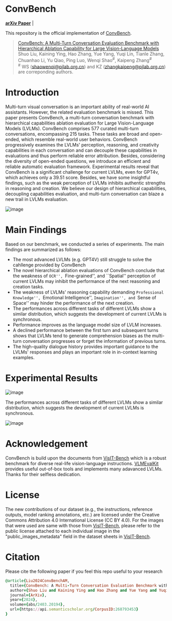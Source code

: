 # ConvBench
<p align="left">
  <a href="https://arxiv.org/abs/2403.20194"><b>arXiv Paper</b></a> |
</p>


This repository is the official implementation of [ConvBench](https://arxiv.org/abs/2403.20194).

> [ConvBench: A Multi-Turn Conversation Evaluation Benchmark with Hierarchical Ablation Capability for Large Vision-Language Models](https://arxiv.org/abs/2403.20194)  
> Shuo Liu, Kaining Ying, Hao Zhang, Yue Yang, Yuqi Lin, Tianle Zhang, Chuanhao Li, Yu Qiao, Ping Luo, Wenqi Shao<sup>\#</sup>, Kaipeng Zhang<sup>\#</sup>  
> <sup>\#</sup> WS (shaowenqi@pjlab.org.cn) and KZ (zhangkaipeng@pjlab.org.cn) are correponding authors. 


# Introduction
Multi-turn visual conversation is an important ability of real-world AI assistants. However,  the related evaluation benchmark is missed. This paper presents ConvBench, a multi-turn conversation benchmark with hierarchical capabilities ablation evaluation for Large Vision-Language Models (LVLMs). ConvBench comprises 577 curated multi-turn conversations, encompassing 215 tasks. These tasks are broad and open-ended, which resemble real-world user behaviors. ConvBench progressively examines the LVLMs' perception, reasoning, and creativity capabilities in each conversation and can decouple these capabilities in evaluations and thus perform reliable error attribution. Besides, considering the diversity of open-ended questions, we introduce an efficient and reliable automatic evaluation framework. Experimental results reveal that ConvBench is a significant challenge for current LVLMs, even for GPT4v, which achieves only a 39.51 score. Besides, we have some insightful findings, such as the weak perception of LVLMs inhibits authentic strengths in reasoning and creation. We believe our design of hierarchical capabilities, decoupling capabilities evaluation, and multi-turn conversation can blaze a new trail in LVLMs evaluation.

![image](https://github.com/shirlyliu64/ConvBench/blob/main/assets/convbench_detail.png)

# Main Findings
Based on our benchmark, we conducted a series of experiments. The main findings are summarized as follows:

* The most advanced LVLMs (e.g. GPT4V) still struggle to solve the cahllenge provided by ConvBench
* The novel hierarchical ablation evaluations of ConvBench conclude that the weakness of ``OCR'', ``Fine-grained'', and ``Spatial'' perception of current LVLMs may inhibit the performance of the next reasoning and creation tasks.
* The weakness of LVLMs' reasoning capability demanding ``Professional Knowledge'', ``Emotional Intelligence'', ``Imagination'', and ``Sense of Space'' may hinder the performance of the next creation.
* The performances across different tasks of different LVLMs show a similar distribution, which suggests the development of current LVLMs is synchronous.
* Performance improves as the language model size of LVLM increases.
* A declined performance between the first turn and subsequent turns shows that LVLMs tend to generate comprehension biases as the multi-turn conversation progresses or forget the information of previous turns.
* The high-quality dialogue history provides important guidance to the LVLMs' responses and plays an important role in in-context learning examples.

# Experimental Results
![image](https://github.com/shirlyliu64/ConvBench/blob/main/assets/leaderboard.png)

The performances across different tasks of different LVLMs show a similar distribution, which suggests the development of current LVLMs is synchronous.

![image](https://github.com/shirlyliu64/ConvBench/blob/main/assets/task_evalutation.png)



# Acknowledgement
ConvBench is build upon the documents from [VisIT-Bench](https://github.com/mlfoundations/VisIT-Bench/tree/main) which is a robust benchmark for diverse real-life vision-language instructions. [VLMEvalKit](https://github.com/open-compass/VLMEvalKit) provides useful out-of-box tools and implements many adavanced LVLMs. Thanks for their selfless dedication.

# License
The new contributions of our dataset (e.g., the instructions, reference outputs, model ranking annotations, etc.) are licensed under the Creative Commons Attribution 4.0 International License (CC BY 4.0). For the images that were used are same with those from [VisIT-Bench](https://github.com/mlfoundations/VisIT-Bench/tree/main), please refer to the public license attached to each individual image in the "public_images_metadata" field in the dataset sheets in [VisIT-Bench](https://github.com/mlfoundations/VisIT-Bench/tree/main).


# Citation
Please cite the following paper if you feel this repo useful to your research

```ruby
@article{Liu2024ConvBenchAM,
  title={ConvBench: A Multi-Turn Conversation Evaluation Benchmark with Hierarchical Capability for Large Vision-Language Models},
  author={Shuo Liu and Kaining Ying and Hao Zhang and Yue Yang and Yuqi Lin and Tianle Zhang and Chuanhao Li and Yu Qiao and Ping Luo and Wenqi Shao and Kaipeng Zhang},
  journal={ArXiv},
  year={2024},
  volume={abs/2403.20194},
  url={https://api.semanticscholar.org/CorpusID:268793453}
}
```
